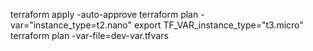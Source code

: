 terraform apply -auto-approve
terraform plan -var="instance_type=t2.nano"
export TF_VAR_instance_type="t3.micro"
terraform plan -var-file=dev-var.tfvars 